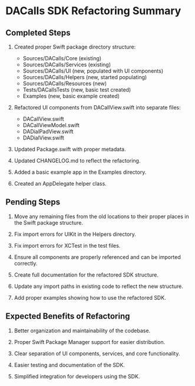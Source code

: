 # DACalls SDK Refactoring Summary

## Completed Steps
1. Created proper Swift package directory structure:
   - Sources/DACalls/Core (existing)
   - Sources/DACalls/Services (existing)
   - Sources/DACalls/UI (new, populated with UI components)
   - Sources/DACalls/Helpers (new, started populating)
   - Sources/DACalls/Resources (new)
   - Tests/DACallsTests (new, basic test created)
   - Examples (new, basic example created)

2. Refactored UI components from DACallView.swift into separate files:
   - DACallView.swift
   - DACallViewModel.swift
   - DADialPadView.swift
   - DADialView.swift
   
3. Updated Package.swift with proper metadata.

4. Updated CHANGELOG.md to reflect the refactoring.

5. Added a basic example app in the Examples directory.

6. Created an AppDelegate helper class.

## Pending Steps
1. Move any remaining files from the old locations to their proper places in the Swift package structure.

2. Fix import errors for UIKit in the Helpers directory.

3. Fix import errors for XCTest in the test files.

4. Ensure all components are properly referenced and can be imported correctly.

5. Create full documentation for the refactored SDK structure.

6. Update any import paths in existing code to reflect the new structure.

7. Add proper examples showing how to use the refactored SDK.

## Expected Benefits of Refactoring
1. Better organization and maintainability of the codebase.

2. Proper Swift Package Manager support for easier distribution.

3. Clear separation of UI components, services, and core functionality.

4. Easier testing and documentation of the SDK.

5. Simplified integration for developers using the SDK.
